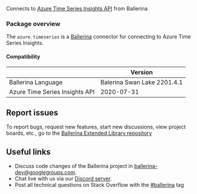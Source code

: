 
Connects to [Azure Time Series Insights API](https://azure.microsoft.com/en-us/services/time-series-insights/) from Ballerina

### Package overview

The `azure.timeseries` is a [Ballerina](https://ballerina.io/) connector for connecting to Azure Time Series Insights.

#### Compatibility
|                                   | Version                  |
|-----------------------------------|--------------------------|
| Ballerina Language                | Balerina Swan Lake 2201.4.1|
| Azure Time Series Insights API    | 2020-07-31               |

## Report issues
To report bugs, request new features, start new discussions, view project boards, etc., go to the [Ballerina Extended Library repository](https://github.com/ballerina-platform/ballerina-extended-library)

## Useful links
- Discuss code changes of the Ballerina project in [ballerina-dev@googlegroups.com](mailto:ballerina-dev@googlegroups.com).
- Chat live with us via our [Discord server](https://discord.gg/ballerinalang).
- Post all technical questions on Stack Overflow with the [#ballerina](https://stackoverflow.com/questions/tagged/ballerina) tag
